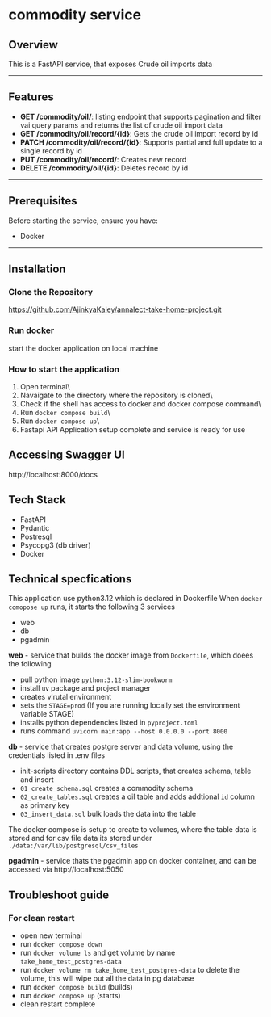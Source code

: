 # commodity service

## Overview
This is a FastAPI service, that exposes Crude oil imports data

---

## Features
- **GET /commodity/oil/**: listing endpoint that supports pagination and filter vai query params and returns the list of crude oil import data
- **GET /commodity/oil/record/{id}**: Gets the crude oil import record by id
- **PATCH /commodity/oil/record/{id}**: Supports partial and full update to a single record by id
- **PUT /commodity/oil/record/**: Creates new record
- **DELETE /commodity/oil/{id}**: Deletes record by id 

---

## Prerequisites
Before starting the service, ensure you have:
- Docker

---

## Installation

### Clone the Repository
https://github.com/AjinkyaKaley/annalect-take-home-project.git

### Run docker
start the docker application on local machine

### How to start the application
1. Open terminal\
2. Navaigate to the directory where the repository is cloned\
3. Check if the shell has access to docker and docker compose command\
4. Run `docker compose build`\
5. Run `docker compose up`\
6. Fastapi API Application setup complete and service is ready for use

## Accessing Swagger UI
http://localhost:8000/docs


## Tech Stack
- FastAPI
- Pydantic
- Postresql
- Psycopg3 (db driver)
- Docker

## Technical specfications 

This application use python3.12 which is declared in Dockerfile
When `docker comopose up` runs, it starts the following 3 services
- web
- db
- pgadmin

**web** - service that builds the docker image from `Dockerfile`, which doees the following
- pull python image `python:3.12-slim-bookworm`
- install `uv` package and project manager
- creates virutal environment
- sets the `STAGE=prod` (If you are running locally set the environment variable STAGE)
- installs python dependencies listed in `pyproject.toml`
- runs command `uvicorn main:app --host 0.0.0.0 --port 8000`

**db** - service that creates postgre server and data volume, using the credentials listed in .env files
- init-scripts directory contains DDL scripts, that creates schema, table and insert
- `01_create_schema.sql` creates a commodity schema
- `02_create_tables.sql` creates a oil table and adds addtional `id` column as primary key
- `03_insert_data.sql` bulk loads the data into the table

The docker compose is setup to create to volumes, where the table data is stored and for csv file data its stored under `./data:/var/lib/postgresql/csv_files`

**pgadmin** - service thats the pgadmin app on docker container, and can be accessed via http://localhost:5050


## Troubleshoot guide
### For clean restart
- open new terminal
- run `docker compose down`
- run `docker volume ls` and get volume by name `take_home_test_postgres-data`
- run `docker volume rm take_home_test_postgres-data` to delete the volume, this will wipe out all the data in pg database
- run `docker compose build` (builds)
- run `docker compose up`   (starts)
- clean restart complete